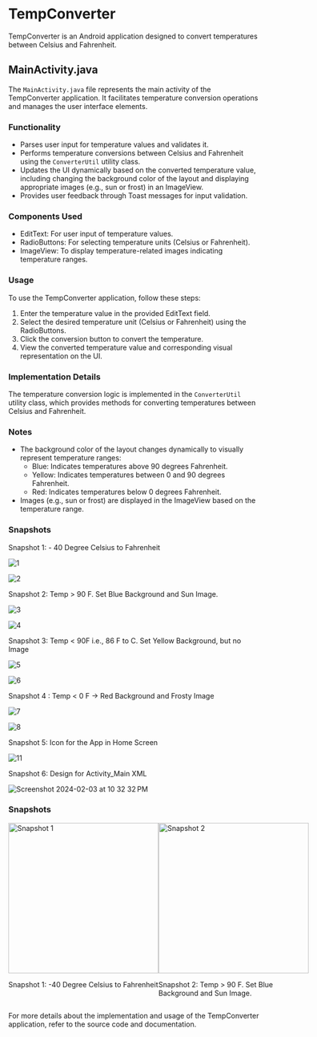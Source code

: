 # TempConverter

TempConverter is an Android application designed to convert temperatures between Celsius and Fahrenheit.

## MainActivity.java

The `MainActivity.java` file represents the main activity of the TempConverter application. It facilitates temperature conversion operations and manages the user interface elements.

### Functionality

- Parses user input for temperature values and validates it.
- Performs temperature conversions between Celsius and Fahrenheit using the `ConverterUtil` utility class.
- Updates the UI dynamically based on the converted temperature value, including changing the background color of the layout and displaying appropriate images (e.g., sun or frost) in an ImageView.
- Provides user feedback through Toast messages for input validation.

### Components Used

- EditText: For user input of temperature values.
- RadioButtons: For selecting temperature units (Celsius or Fahrenheit).
- ImageView: To display temperature-related images indicating temperature ranges.

### Usage

To use the TempConverter application, follow these steps:
1. Enter the temperature value in the provided EditText field.
2. Select the desired temperature unit (Celsius or Fahrenheit) using the RadioButtons.
3. Click the conversion button to convert the temperature.
4. View the converted temperature value and corresponding visual representation on the UI.

### Implementation Details

The temperature conversion logic is implemented in the `ConverterUtil` utility class, which provides methods for converting temperatures between Celsius and Fahrenheit.

### Notes

- The background color of the layout changes dynamically to visually represent temperature ranges:
  - Blue: Indicates temperatures above 90 degrees Fahrenheit.
  - Yellow: Indicates temperatures between 0 and 90 degrees Fahrenheit.
  - Red: Indicates temperatures below 0 degrees Fahrenheit.
- Images (e.g., sun or frost) are displayed in the ImageView based on the temperature range.

### Snapshots

Snapshot 1: - 40 Degree Celsius to Fahrenheit

![1](https://github.com/rahulnagaraju724/Android-Studio/assets/143856412/45d98a53-9b95-4321-ad5c-aa2628da19e3)

![2](https://github.com/rahulnagaraju724/Android-Studio/assets/143856412/be2fd37d-3697-43fc-8968-9f2faa0dc357)



Snapshot 2: Temp > 90 F. Set Blue Background and Sun Image.

![3](https://github.com/rahulnagaraju724/Android-Studio/assets/143856412/fd10ef2e-6c8e-4ea8-899d-cca98c12d1a0)


![4](https://github.com/rahulnagaraju724/Android-Studio/assets/143856412/b158a9d1-152b-4eed-ac12-059c5e925964)



Snapshot 3: Temp < 90F i.e., 86 F to C. Set Yellow Background, but no Image
  
![5](https://github.com/rahulnagaraju724/Android-Studio/assets/143856412/e3bea266-c43b-446b-8e26-99867d8660a5)

![6](https://github.com/rahulnagaraju724/Android-Studio/assets/143856412/58493e1a-353c-4826-a12c-f558f71398bb)



Snapshot 4 : Temp < 0 F -> Red Background and Frosty Image


![7](https://github.com/rahulnagaraju724/Android-Studio/assets/143856412/5de9e0cf-f67a-48b2-8558-b95f6c3c1616)

![8](https://github.com/rahulnagaraju724/Android-Studio/assets/143856412/0dd4eab2-e970-467f-97d4-6d7455a9d0df)


Snapshot 5: Icon for the App in Home Screen


![11](https://github.com/rahulnagaraju724/Android-Studio/assets/143856412/fd3cd0fe-3c97-40d5-83bf-b0738dd9c974)



Snapshot 6: Design for Activity_Main XML


![Screenshot 2024-02-03 at 10 32 32 PM](https://github.com/rahulnagaraju724/Android-Studio/assets/143856412/3174b4b3-4b46-443d-a98c-cf812db3addb)

### Snapshots

<div style="display: flex; justify-content: space-between;">

<!-- Snapshot 1: -40 Degree Celsius to Fahrenheit -->
<div>
    <img src="https://github.com/rahulnagaraju724/Android-Studio/assets/143856412/45d98a53-9b95-4321-ad5c-aa2628da19e3" alt="Snapshot 1" width="300">
    <p>Snapshot 1: -40 Degree Celsius to Fahrenheit</p>
</div>

<!-- Snapshot 2: Temp > 90 F. Set Blue Background and Sun Image. -->
<div>
    <img src="https://github.com/rahulnagaraju724/Android-Studio/assets/143856412/fd10ef2e-6c8e-4ea8-899d-cca98c12d1a0" alt="Snapshot 2" width="300">
    <p>Snapshot 2: Temp > 90 F. Set Blue Background and Sun Image.</p>
</div>

</div>


For more details about the implementation and usage of the TempConverter application, refer to the source code and documentation.

